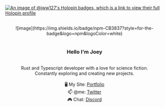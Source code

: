 [![An image of @jww127's Holopin badges, which is a link to view their full Holopin profile](https://holopin.me/jww127)](https://holopin.io/@jww127)
 <div align="center">
<!-- <img src="https://res.cloudinary.com/dpc3zrcvs/image/upload/v1683723888/jwwholo_sid1vd.png" alt="jww127 holopin header image"/> -->
 <!-- <img src="./images/jww127.gif"> -->
</div>

<br/>


 
<div align="center">
![image](https://img.shields.io/badge/npm-CB3837?style=for-the-badge&logo=npm&logoColor=white)
</div>
<br/>
 <div align="center">
 <h3> Hello I'm Joey </h3>
 <br/>
 Rust and Typescript developer with a love for science fiction. <br/>
 Constantly exploring and creating new projects. <br/>
 <br/>
🖥️ My Site: <a href="https://joseph27.dev">Portfolio</a> <br/>
📫 @me: <a href="https://twitter.com/SUPER_COOL_JOEY">Twitter</a> <br/>
🎮 Chat: <a href="https://discordapp.com/users/1112861708336238623">Discord</a> <br/>
</div>
<br/>

